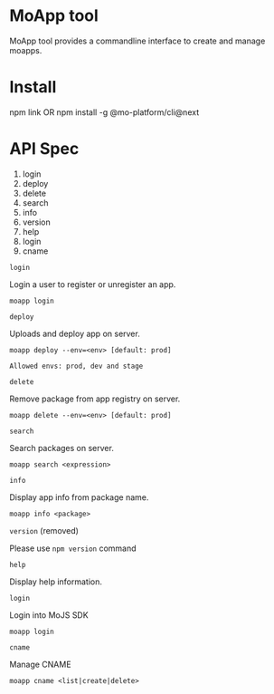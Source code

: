 MoApp tool
=================================
MoApp tool provides a commandline interface to create and manage moapps.

Install
=================================
npm link
OR
npm install -g @mo-platform/cli@next


API Spec
=================================
1. login
2. deploy
3. delete
4. search
5. info
6. version
7. help
8. login
9. cname

`login`

Login a user to register or unregister an app.
```
moapp login
```

`deploy`

Uploads and deploy app on server.
```
moapp deploy --env=<env> [default: prod]

Allowed envs: prod, dev and stage
```

`delete`

Remove package from app registry on server.
```
moapp delete --env=<env> [default: prod]
```

`search`

Search packages on server.
```
moapp search <expression>
```

`info`

Display app info from package name.
```
moapp info <package>
```

`version` (removed)

Please use `npm version` command

`help`

Display help information.

`login`

Login into MoJS SDK

```
moapp login
```

`cname`

Manage CNAME

```
moapp cname <list|create|delete>
```

